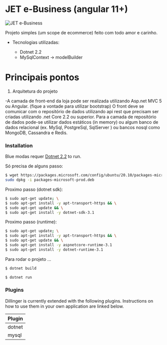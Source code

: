 # JET e-Business (angular 11+)

![JET e-Business](https://media-exp1.licdn.com/dms/image/C4D0BAQF5iiNwyoa2bw/company-logo_200_200/0/1543317822795?e=2159024400&v=beta&t=ZR3A_pya3b11HpUGONQAdRJUVtbCo1hJ94nDX1rgkE8)

Projeto simples (um scope de ecommerce) feito com todo amor e carinho.

- Tecnologias utilizadas:

  - Dotnet 2.2
  - MySqlContext -> modelBuilder

# Principais pontos

1. Arquitetura do projeto

-A camada de front-end da loja pode ser realizada utilizando Asp.net MVC 5 ou Angular. (fique a
vontade para utilizar bootstrap)
O front deve se comunicar com o repositório de dados utilizando api rest que precisam ser
criadas utilizando .net Core 2.2 ou superior.
Para a camada de repositório de dados pode-se utilizar dados estáticos (in memory) ou algum
banco de dados relacional (ex. MySql, PostgreSql, SqlServer ) ou bancos nosql como MongoDB,
Cassandra e Redis.

### Installation

Blue modas requer [Dotnet 2.2](https://docs.microsoft.com) to run.

Só precisa de alguns passo:

```sh
$ wget https://packages.microsoft.com/config/ubuntu/20.10/packages-microsoft-prod.deb -O packages-microsoft-prod.deb
sudo dpkg -i packages-microsoft-prod.deb
```
Proximo passo (dotnet sdk):

```sh
$ sudo apt-get update; \
$ sudo apt-get install -y apt-transport-https && \
$ sudo apt-get update && \
$ sudo apt-get install -y dotnet-sdk-3.1
```
Proximo passo (runtime):

```sh
$ sudo apt-get update; \
$ sudo apt-get install -y apt-transport-https && \
$ sudo apt-get update && \
$ sudo apt-get install -y aspnetcore-runtime-3.1
$ sudo apt-get install -y dotnet-runtime-3.1
```
Para rodar o projeto ...

```sh
$ dotnet build
```

```sh
$ dotnet run 
```

### Plugins

Dillinger is currently extended with the following plugins. Instructions on how to use them in your own application are linked below.

| Plugin |
| ------ | 
| dotnet |
| mysql | 


